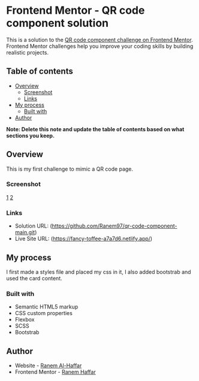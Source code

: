 # Frontend Mentor - QR code component solution

This is a solution to the [QR code component challenge on Frontend Mentor](https://www.frontendmentor.io/challenges/qr-code-component-iux_sIO_H). Frontend Mentor challenges help you improve your coding skills by building realistic projects. 

## Table of contents

- [Overview](#overview)
  - [Screenshot](#screenshot)
  - [Links](#links)
- [My process](#my-process)
  - [Built with](#built-with)
- [Author](#author)


**Note: Delete this note and update the table of contents based on what sections you keep.**

## Overview
This is my first challenge to mimic a QR code page.
### Screenshot

[1](./images/solution-desktop.png)
[2](./images/solution-mobile.png)



### Links

- Solution URL: (https://github.com/Ranem97/qr-code-component-main.git)
- Live Site URL: (https://fancy-toffee-a7a7d6.netlify.app/)

## My process
I first made a styles file and placed my css in it, I also added bootstrab and used the card content.
### Built with

- Semantic HTML5 markup
- CSS custom properties
- Flexbox
- SCSS
- Bootstrab


## Author

- Website - [Ranem Al-Haffar](https://focused-joliot-da009a.netlify.app/)
- Frontend Mentor - [Ranem Haffar](https://www.frontendmentor.io/profile/Ranem97)


